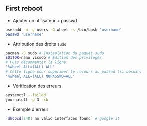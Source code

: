 ## First reboot

* Ajouter un utilisateur + passwd
```bash
useradd -m -g users -G wheel -s /bin/bash 'username'
passwd 'username'
```

* Attribution des droits `sudo`
```bash
pacman -S sudo # Instaalation du paquet sudo
EDITOR=nano visudo # Edition des privilèges
# Puis décommenter la ligne
'%wheel ALL=(ALL) ALL'
# Cette ligne pour supprimer le recours au passwd (si besoin)
'%wheel ALL=(ALL) NOPASSWD=ALL'
```

* Vérification des erreurs
```bash
systemctl --failed
journalctl -p 3 -xb
```

* Exemple d'erreur
```bash
`dhcpcd[248] no valid interfaces found` # google it
```